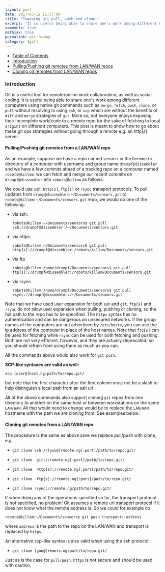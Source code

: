 ```yaml
---
layout: post
date: 2017-05-12 11:37:00
title: "Twanging git pull, push and clone."
excerpt: "It is useful being able to share one's work among different computers using native git commands such as merge, fetch, push, clone, or pull without resolving to using ssh, scp which are without the benefits of diff and merge strategies of git."
comments: true
mathjax: true
permalink: git-twangs
category: [git]
---
```


- [Table of Contents](#table-o-conts)
- [Introduction](#intro)
- [Pulling/Pushing git remotes from LAN/WAN repos](#pullpush)
- [Cloning git remotes from LAN/WAN repos](#clone)

<a name="intro"></a>
### Introduction

Git is a useful tool for remote/online work collaboration, as well as social coding. It is useful being able to share one's work among different computers using native git commands such as `merge`, `fetch`, `push`, `clone`, or `pull` without resolving to using `ssh`, or `scp` which are without the benefits of `diff` and `merge` strategies of `git`. More so, not everyone enjoys exposing their incomplete work/code to a remote repo for the sake of fetching to local `origins` on different computers. This post is meant to show how to go about these git ops strategies without going through a remote e.g. an http[s] server.

<a name="pullpush"></a>
#### Pulling/Pushing git remotes from a LAN/WAN repo

As an example, suppose we have a repo named `sensors` in the `Documents` directory of a computer with username and group name `drumpf@dissembler` and we have a few commits ahead of a tracking repo on a computer named `robots@killem`, we can fetch and merge our recent commits on `drumpf@dissembler` into `robots@killem` as follows:

We could use `ssh`, `http[s]`, `ftp[s]` or `rsync` transport protocols. To pull updates from `drump@dissembler:~/Documents/sensors.git` to `robots@killem:~/Documents/sensors.git` repo, we would do one of the following:

  - via ssh:

    <pre class="terminal"><code>robots@killem:~/Documents/sensors$ git pull ssh://drumpf@dissembler:/~/Documents/sensors.git</code></pre>

  - via https:

      <pre class="terminal"><code>robots@killem:~/Documents/sensors$ git pull http[s]://drumpf@dissembler:/robots/killem/Documents/sensors.git</code></pre>

  - via ftp

      <pre class="terminal"><code>robots@killem:/home/drumpf/Documents/sensors$ git pull ftp[s]://drumpf@dissembler:/robots/killem/Documents/sensors.git</code></pre>

  - via rsync

      <pre class="terminal"><code>robots@killem:/home/drumpf/Documents/sensors$ git pull rsync://drumpf@dissembler:/~/Documents/sensors.git</code></pre>

Note that we have used user expansion for both `ssh` and `git`. `ftp[s]` and `rsync` do not allow user expansion when pulling, pushing or cloning, so the full path to the repo has to be specified.
The `https` syntax has no authentication and can be dangerous on unsecured networks. If the group names of the computers are not advertised by `/etc/hosts`, you can use the ip address of the computer in place of the host names. Note that `ftp[s]` can be used for fetching while `rsync` can be used for both fetching and pushing. Both are not very efficient, however, and they are actually deprecated; so you should refrain from using them as much as you can.

All the commands above would also work for `git push`.

**SCP-like syntaxes are valid as well:**

  <pre class="terminal"><code>scp [user@]host.ng:path/to/repo.git/</code></pre>

but note that the first character after the first column must not be a slash to help distinguish a local path from an ssh url

All of the above commands also support cloning `git` repos from one directory to another on the same host or between workstations on the same `LAN/WAN`. All that would need to change would be to replace the `LAN/WAN` hostname with the path we are cloning from. See examples below:

<a name="clone"></a>
#### Cloning git remotes from a LAN/WAN repo

The procedure is the same as above save we replace pull/push with clone, e.g

 -  <pre class="terminal"><code>git clone ssh://[you@]remote.ng[:port]/path/to/repo.git/</code></pre>

 -  <pre class="terminal"><code>git clone  git://remote.ng[:port]/path/to/repo.git/</code></pre>

 -  <pre class="terminal"><code>git clone  http[s]://remote.ng[:port]/path/to/repo.git/</code></pre>

 -  <pre class="terminal"><code>git clone  ftp[s]://remote.ng[:port]/path/to/repo.git/</code></pre>

 -  <pre class="terminal"><code>git clone rsync://remote.ng/path/to/repo.git/</code></pre>


 If when doing any of the operations specified so far, the transport protocol is not specified, no problem! Git assumes a remote url transport protocol if it does not know what the remote address is. So we could for example do

 <pre class="terminal"><code>robots@killem:~/Documents/sensors$ git push transport::address</code></pre>

 where `address` is the path to the repo on the LAN/WAN and transport is replaced by `https`.

 An alternative scp-like syntax is also valid when using the ssh protocol:

 -   <pre class="terminal"><code>git clone [you@]remote.ng:path/to/repo.git/</code></pre>

 Just as is the case for `pull/push`, `https` is not secure and should be used with caution.

